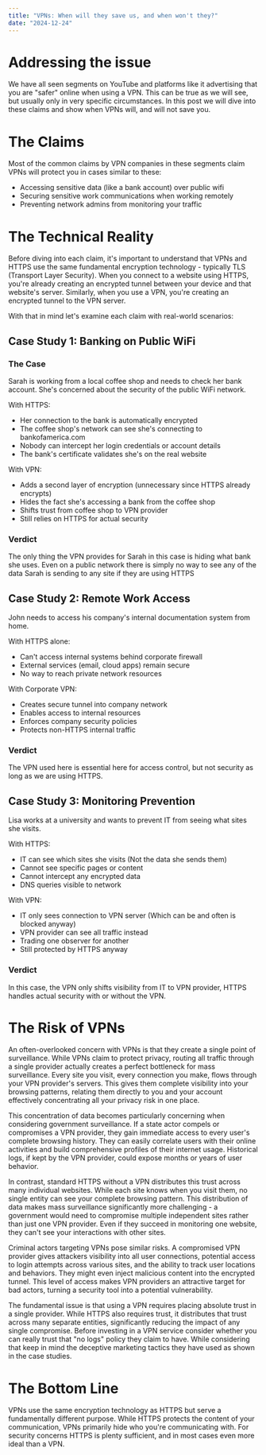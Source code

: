 ```yaml
---
title: "VPNs: When will they save us, and when won't they?"
date: "2024-12-24"
---
```


# Addressing the issue

We have all seen segments on YouTube and platforms like it advertising that you are "safer" online when using a VPN. This can be true as we will see, but usually only in very specific circumstances. In this post we will dive into these claims and show when VPNs will, and will not save you.

# The Claims

Most of the common claims by VPN companies in these segments claim VPNs will protect you in cases similar to these:
- Accessing sensitive data (like a bank account) over public wifi
- Securing sensitive work communications when working remotely
- Preventing network admins from monitoring your traffic

# The Technical Reality

Before diving into each claim, it's important to understand that VPNs and HTTPS use the same fundamental encryption technology - typically TLS (Transport Layer Security). When you connect to a website using HTTPS, you're already creating an encrypted tunnel between your device and that website's server. Similarly, when you use a VPN, you're creating an encrypted tunnel to the VPN server.

With that in mind let's examine each claim with real-world scenarios:

## Case Study 1: Banking on Public WiFi

### The Case
Sarah is working from a local coffee shop and needs to check her bank account. She's concerned about the security of the public WiFi network.

With HTTPS:
- Her connection to the bank is automatically encrypted
- The coffee shop's network can see she's connecting to bankofamerica.com
- Nobody can intercept her login credentials or account details
- The bank's certificate validates she's on the real website

With VPN:
- Adds a second layer of encryption (unnecessary since HTTPS already encrypts)
- Hides the fact she's accessing a bank from the coffee shop
- Shifts trust from coffee shop to VPN provider
- Still relies on HTTPS for actual security

### Verdict
The only thing the VPN provides for Sarah in this case is hiding what bank she uses. Even on a public network there is simply no way to see any of the data Sarah is sending to any site if they are using HTTPS

## Case Study 2: Remote Work Access

John needs to access his company's internal documentation system from home.

With HTTPS alone:
- Can't access internal systems behind corporate firewall
- External services (email, cloud apps) remain secure
- No way to reach private network resources

With Corporate VPN:
- Creates secure tunnel into company network
- Enables access to internal resources
- Enforces company security policies
- Protects non-HTTPS internal traffic

### Verdict
The VPN used here is essential here for access control, but not security as long as we are using HTTPS.

## Case Study 3: Monitoring Prevention

Lisa works at a university and wants to prevent IT from seeing what sites she visits.

With HTTPS:
- IT can see which sites she visits (Not the data she sends them)
- Cannot see specific pages or content
- Cannot intercept any encrypted data
- DNS queries visible to network

With VPN:
- IT only sees connection to VPN server (Which can be and often is blocked anyway)
- VPN provider can see all traffic instead
- Trading one observer for another
- Still protected by HTTPS anyway

### Verdict
In this case, the VPN only shifts visibility from IT to VPN provider, HTTPS handles actual security with or without the VPN. 

# The Risk of VPNs

An often-overlooked concern with VPNs is that they create a single point of surveillance. While VPNs claim to protect privacy, routing all traffic through a single provider actually creates a perfect bottleneck for mass surveillance. Every site you visit, every connection you make, flows through your VPN provider's servers. This gives them complete visibility into your browsing patterns, relating them directly to you and your account effectively concentrating all your privacy risk in one place.

This concentration of data becomes particularly concerning when considering government surveillance. If a state actor compels or compromises a VPN provider, they gain immediate access to every user's complete browsing history. They can easily correlate users with their online activities and build comprehensive profiles of their internet usage. Historical logs, if kept by the VPN provider, could expose months or years of user behavior.

In contrast, standard HTTPS without a VPN distributes this trust across many individual websites. While each site knows when you visit them, no single entity can see your complete browsing pattern. This distribution of data makes mass surveillance significantly more challenging - a government would need to compromise multiple independent sites rather than just one VPN provider. Even if they succeed in monitoring one website, they can't see your interactions with other sites.

Criminal actors targeting VPNs pose similar risks. A compromised VPN provider gives attackers visibility into all user connections, potential access to login attempts across various sites, and the ability to track user locations and behaviors. They might even inject malicious content into the encrypted tunnel. This level of access makes VPN providers an attractive target for bad actors, turning a security tool into a potential vulnerability.

The fundamental issue is that using a VPN requires placing absolute trust in a single provider. While HTTPS also requires trust, it distributes that trust across many separate entities, significantly reducing the impact of any single compromise. Before investing in a VPN service consider whether you can really trust that "no logs" policy they claim to have. While considering that keep in mind the deceptive marketing tactics they have used as shown in the case studies.

# The Bottom Line

VPNs use the same encryption technology as HTTPS but serve a fundamentally different purpose. While HTTPS protects the content of your communication, VPNs primarily hide who you're communicating with. For security concerns HTTPS is plenty sufficient, and in most cases even more ideal than a VPN.